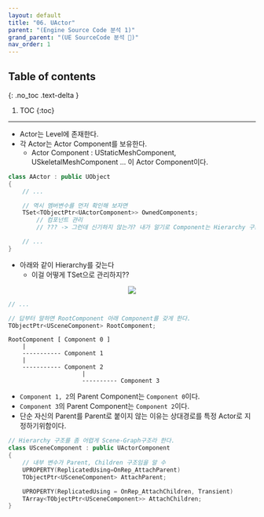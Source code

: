 ```yaml
---
layout: default
title: "06. UActor"
parent: "(Engine Source Code 분석 1)"
grand_parent: "(UE SourceCode 분석 🤖)"
nav_order: 1
---
```


## Table of contents
{: .no_toc .text-delta }

1. TOC
{:toc}

---

* Actor는 Level에 존재한다.
* 각 Actor는 Actor Component를 보유한다.
    * Actor Component : UStaticMeshComponent, USkeletalMeshComponent ... 이 Actor Component이다.

```cpp
class AActor : public UObject
{
    // ...

    // 역시 멤버변수를 먼저 확인해 보자면 
    TSet<TObjectPtr<UActorComponent>> OwnedComponents;
        // 컴포넌트 관리
        // ??? -> 그런데 신기하지 않는가? 내가 알기로 Component는 Hierarchy 구조를 갖는다

    // ...
}
```

* 아래와 같이 Hierarchy를 갖는다
    * 이걸 어떻게 TSet으로 관리하지??

<p align="center">
  <img src="https://taehyungs-programming-blog.github.io/blog/assets/images/opensource/unreal/engine-1-6-1.png"/>
</p>

```cpp
// ...

// 답부터 말하면 RootComponent 아래 Component를 갖게 한다.
TObjectPtr<USceneComponent> RootComponent;
```

```
RootComponent [ Component 0 ]
    |
    ----------- Component 1
    |
    ----------- Component 2
                     |
                     ---------- Component 3
```

* `Component 1, 2`의 Parent Component는 `Component 0`이다.
* `Component 3`의 Parent Component는 `Component 2`이다.
* 단순 자신의 Parent를 Parent로 붙이지 않는 이유는 상대경로를 특정 Actor로 지정하기위함이다.

```cpp
// Hierarchy 구조를 좀 어렵게 Scene-Graph구조라 한다.
class USceneComponent : public UActorComponent
{
    // 내부 변수가 Parent, Children 구조임을 알 수
    UPROPERTY(ReplicatedUsing=OnRep_AttachParent)
    TObjectPtr<USceneComponent> AttachParent;

    UPROPERTY(ReplicatedUsing = OnRep_AttachChildren, Transient)
    TArray<TObjectPtr<USceneComponent>> AttachChildren;
}
```